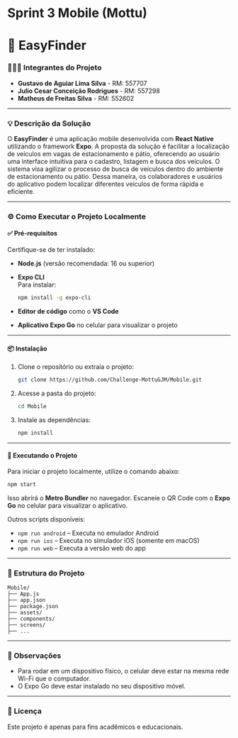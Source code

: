 ﻿# Sprint 3 Mobile (Mottu)

# 📱 EasyFinder

### 🧑‍🤝‍🧑 Integrantes do Projeto

- **Gustavo de Aguiar Lima Silva** - RM: 557707  
- **Julio Cesar Conceição Rodrigues** - RM: 557298  
- **Matheus de Freitas Silva** - RM: 552602  

---

### 💡 Descrição da Solução

O **EasyFinder** é uma aplicação mobile desenvolvida com **React Native** utilizando o framework **Expo**. A proposta da solução é facilitar a localização de veículos em vagas de estacionamento e pátio, oferecendo ao usuário uma interface intuitiva para o cadastro, listagem e busca dos veículos. O sistema visa agilizar o processo de busca de veículos dentro do ambiente de estacionamento ou pátio. Dessa maneira, os colaboradores e usuários do aplicativo podem localizar diferentes veículos de forma rápida e eficiente.

---

### ⚙️ Como Executar o Projeto Localmente

#### ✅ Pré-requisitos

Certifique-se de ter instalado:

- **Node.js** (versão recomendada: 16 ou superior)
- **Expo CLI**  
  Para instalar:  
  ```bash
  npm install -g expo-cli
  ```

- **Editor de código** como o **VS Code**
- **Aplicativo Expo Go** no celular para visualizar o projeto

---

#### 📦 Instalação

1. Clone o repositório ou extraia o projeto:

   ```bash
   git clone https://github.com/Challenge-MottuGJM/Mobile.git
   ```

2. Acesse a pasta do projeto:

   ```bash
   cd Mobile
   ```

3. Instale as dependências:

   ```bash
   npm install
   ```

---

#### 🚀 Executando o Projeto

Para iniciar o projeto localmente, utilize o comando abaixo:

```bash
npm start
```

Isso abrirá o **Metro Bundler** no navegador. Escaneie o QR Code com o **Expo Go** no celular para visualizar o aplicativo.

Outros scripts disponíveis:


- `npm run android` – Executa no emulador Android
- `npm run ios` – Executa no simulador iOS (somente em macOS)
- `npm run web` – Executa a versão web do app

---

### 📁 Estrutura do Projeto

```
Mobile/
├── App.js
├── app.json
├── package.json
├── assets/
├── components/
├── screens/
├── ...
```

---

### 📌 Observações

- Para rodar em um dispositivo físico, o celular deve estar na mesma rede Wi-Fi que o computador.
- O Expo Go deve estar instalado no seu dispositivo móvel.

---

### 📄 Licença

Este projeto é apenas para fins acadêmicos e educacionais.


